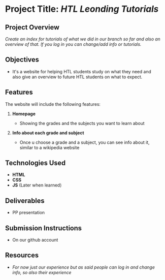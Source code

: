 # Project Title: *HTL Leonding Tutorials*

## Project Overview
*Create an index for tutorials of what we did in our branch so far and also an overview of that. If you log in you can change/add info or tutorials.*

## Objectives
- It's a website for helping HTL students study on what they need and also give an overview to future HTL students on what to expect. 


## Features
The website will include the following features:

1. **Homepage**
   - Showing the grades and the subjects you want to learn about

2. **Info about each grade and subject**
   - Once u choose a grade and a subject, you can see info about it, similar to a wikipedia website



## Technologies Used
- **HTML**
- **CSS**
- **JS** (Later when learned)

## Deliverables
- PP presentation

## Submission Instructions
- On our github account

## Resources
- *For now just our experience but as said people can log in and change info, so also their experience*
